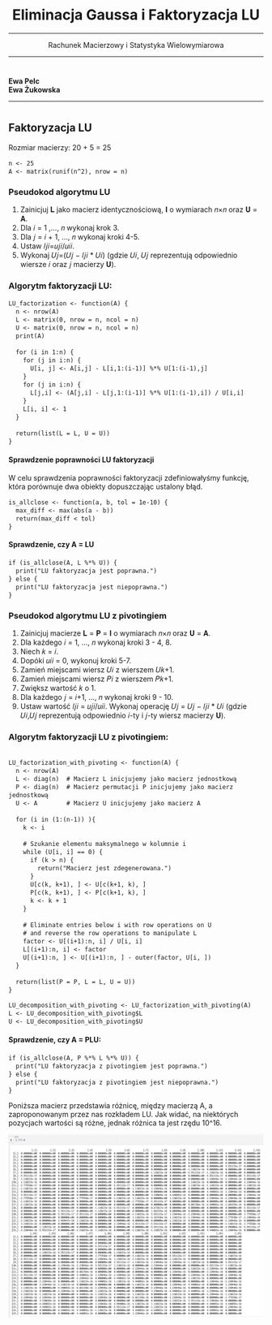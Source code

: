 # 







# 



# 




# <center> Eliminacja Gaussa i Faktoryzacja LU </center>

---


<center> Rachunek Macierzowy i Statystyka Wielowymiarowa </center>

---
# 



# 


# 



# 



# 


# 


# 

# 


# 
# 

**Ewa Pelc**  
**Ewa Żukowska** 

***
# 
## Faktoryzacja LU




Rozmiar macierzy: 20 + 5 = 25

```{r}
n <- 25
A <- matrix(runif(n^2), nrow = n)

```
### Pseudokod algorytmu LU

1. Zainicjuj 𝐋 jako macierz identycznościową, 𝐈 o wymiarach 𝑛×𝑛 oraz 𝐔 = 𝐀.
2. Dla 𝑖 = 1 ,…, 𝑛 wykonaj krok 3.
3. Dla 𝑗 = 𝑖 + 1, …, 𝑛 wykonaj kroki 4-5.
4. Ustaw 𝑙𝑗𝑖=𝑢𝑗𝑖/𝑢𝑖𝑖.
5. Wykonaj 𝑈𝑗=(𝑈𝑗 − 𝑙𝑗𝑖 * 𝑈𝑖) (gdzie 𝑈𝑖, 𝑈𝑗 reprezentują odpowiednio wiersze 𝑖 oraz 𝑗 macierzy 𝐔).


### Algorytm faktoryzacji LU:

```{r}
LU_factorization <- function(A) {
  n <- nrow(A)
  L <- matrix(0, nrow = n, ncol = n)
  U <- matrix(0, nrow = n, ncol = n)
  print(A)
  
  for (i in 1:n) {
    for (j in i:n) {
      U[i, j] <- A[i,j] - L[i,1:(i-1)] %*% U[1:(i-1),j]
    }
    for (j in i:n) {
      L[j,i] <- (A[j,i] - L[j,1:(i-1)] %*% U[1:(i-1),i]) / U[i,i]
    }
    L[i, i] <- 1
  }
  
  return(list(L = L, U = U))
}
```
#### Sprawdzenie poprawności LU faktoryzacji

W celu sprawdzenia poprawności faktoryzacji zdefiniowałyśmy funkcję, która porównuje dwa obiekty dopuszczając ustalony błąd. 

```{r}
is_allclose <- function(a, b, tol = 1e-10) {
  max_diff <- max(abs(a - b))
  return(max_diff < tol)
}
```
#### Sprawdzenie, czy A = LU

```{r}
if (is_allclose(A, L %*% U)) {
  print("LU faktoryzacja jest poprawna.")
} else {
  print("LU faktoryzacja jest niepoprawna.")
}
```
### Pseudokod algorytmu LU z pivotingiem

1. Zainicjuj macierze 𝐋 = 𝐏 = 𝐈 o wymiarach 𝑛×𝑛 oraz 𝐔 = 𝐀.
2. Dla każdego 𝑖 = 1, …, 𝑛 wykonaj kroki 3 - 4, 8.
3. Niech 𝑘 = 𝑖. 
4. Dopóki 𝑢𝑖𝑖 = 0, wykonuj kroki 5-7.
5. Zamień miejscami wiersz 𝑈𝑖 z wierszem 𝑈𝑘+1.
6. Zamień miejscami wiersz 𝑃𝑖 z wierszem 𝑃𝑘+1.
7. Zwiększ wartość 𝑘 o 1.
8. Dla każdego 𝑗 = 𝑖+1, …, 𝑛 wykonaj kroki 9 - 10.
9. Ustaw wartość 𝑙𝑗𝑖 = 𝑢𝑗𝑖/𝑢𝑖𝑖.
Wykonaj operację 𝑈𝑗 = 𝑈𝑗 − 𝑙𝑗𝑖 * 𝑈𝑖 (gdzie 𝑈𝑖,𝑈𝑗 reprezentują odpowiednio 𝑖-ty i 𝑗-ty wiersz macierzy 𝐔).

### Algorytm faktoryzacji LU z pivotingiem:

```{r}

LU_factorization_with_pivoting <- function(A) {
  n <- nrow(A)
  L <- diag(n)  # Macierz L inicjujemy jako macierz jednostkową
  P <- diag(n)  # Macierz permutacji P inicjujemy jako macierz jednostkową
  U <- A        # Macierz U inicjujemy jako macierz A
  
  for (i in (1:(n-1)) ){
    k <- i
    
    # Szukanie elementu maksymalnego w kolumnie i
    while (U[i, i] == 0) {
      if (k > n) {
        return("Macierz jest zdegenerowana.")
      }
      U[c(k, k+1), ] <- U[c(k+1, k), ]
      P[c(k, k+1), ] <- P[c(k+1, k), ]
      k <- k + 1
    }
    
    # Eliminate entries below i with row operations on U 
    # and reverse the row operations to manipulate L
    factor <- U[(i+1):n, i] / U[i, i]
    L[(i+1):n, i] <- factor
    U[(i+1):n, ] <- U[(i+1):n, ] - outer(factor, U[i, ])
  }
  
  return(list(P = P, L = L, U = U))
}

```

```{r}
LU_decomposition_with_pivoting <- LU_factorization_with_pivoting(A)
L <- LU_decomposition_with_pivoting$L
U <- LU_decomposition_with_pivoting$U
```

#### Sprawdzenie, czy A = PLU:

```{r}
if (is_allclose(A, P %*% L %*% U)) {
  print("LU faktoryzacja z pivotingiem jest poprawna.")
} else {
  print("LU faktoryzacja z pivotingiem jest niepoprawna.")
}

```

Poniższa macierz przedstawia różnicę, między macierzą A, a zaproponowanym przez nas rozkładem LU. Jak widać, na niektórych pozycjach wartości są różne, jednak różnica ta jest rzędu 10^16.


![](diff.png)
